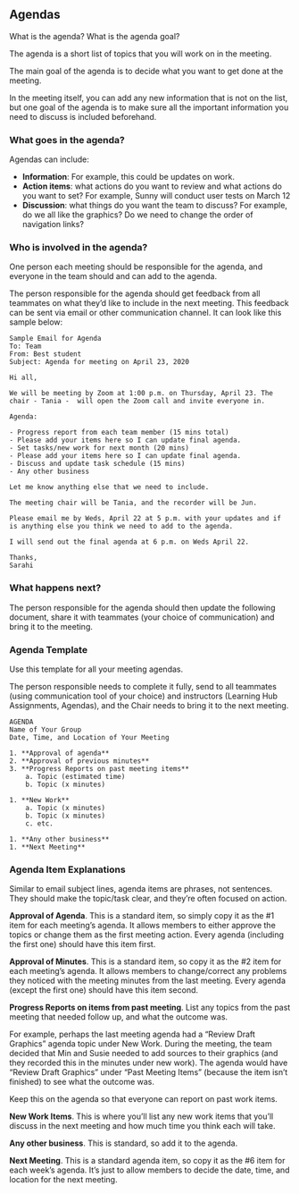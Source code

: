 




## Agendas

What is the agenda? What is the agenda goal? 

The agenda is a short list of topics that you will work on in the meeting.

The main goal of the agenda is to decide what you want to get done at the meeting.

In the meeting itself, you can add any new information that is not on the list, but one goal of the agenda is to make sure all the important information you need to discuss is included beforehand.

### What goes in the agenda?

Agendas can include:

- **Information**: For example, this could be updates on work.
- **Action items**: what actions do you want to review and what actions do you want to set? For example, Sunny will conduct user tests on March 12
- **Discussion**: what things do you want the team to discuss? For example, do we all like the graphics? Do we need to change the order of navigation links?

### Who is involved in the agenda?

One person each meeting should be responsible for the agenda, and everyone in the team should and can add to the agenda. 

The person responsible for the agenda should get feedback from all teammates on what they’d like to include in the next meeting.
This feedback can be sent via email or other communication channel. It can look like this sample below:

    Sample Email for Agenda
    To: Team
    From: Best student
    Subject: Agenda for meeting on April 23, 2020

    Hi all,

    We will be meeting by Zoom at 1:00 p.m. on Thursday, April 23. The chair - Tania -  will open the Zoom call and invite everyone in.

    Agenda:

    - Progress report from each team member (15 mins total)
    - Please add your items here so I can update final agenda.
    - Set tasks/new work for next month (20 mins)
    - Please add your items here so I can update final agenda. 
    - Discuss and update task schedule (15 mins)
    - Any other business

    Let me know anything else that we need to include.

    The meeting chair will be Tania, and the recorder will be Jun.

    Please email me by Weds, April 22 at 5 p.m. with your updates and if is anything else you think we need to add to the agenda.

    I will send out the final agenda at 6 p.m. on Weds April 22.

    Thanks,
    Sarahi

### What happens next? 

The person responsible for the agenda should then update the following document, share it with teammates (your choice of communication) and bring it to the meeting.

### Agenda Template

Use this template for all your meeting agendas.

The person responsible needs to complete it fully, send to all teammates (using communication tool of your choice) and instructors (Learning Hub Assignments, Agendas), and the Chair needs to bring it to the next meeting. 

    AGENDA
    Name of Your Group
    Date, Time, and Location of Your Meeting

    1. **Approval of agenda**
    2. **Approval of previous minutes**
    3. **Progress Reports on past meeting items**
        a. Topic (estimated time)
        b. Topic (x minutes)

    1. **New Work**
        a. Topic (x minutes)
        b. Topic (x minutes)
        c. etc.

    1. **Any other business**
    1. **Next Meeting**


### Agenda Item Explanations

Similar to email subject lines, agenda items are phrases, not sentences. They should make the topic/task clear, and they’re often focused on action.

**Approval of Agenda**. This is a standard item, so simply copy it as the #1 item for each meeting’s agenda. It allows members to either approve the topics or change them as the first meeting action. Every agenda (including the first one) should have this item first.

**Approval of Minutes**. This is a standard item, so copy it as the #2 item for each meeting’s agenda. It allows members to change/correct any problems they noticed with the meeting minutes from the last meeting. Every agenda (except the first one) should have this item second.

**Progress Reports on items from past meeting**. List any topics from the past meeting that needed follow up, and what the outcome was.

For example, perhaps the last meeting agenda had a “Review Draft Graphics” agenda topic under New Work. During the meeting, the team decided that Min and Susie needed to add sources to their graphics (and they recorded this in the minutes under new work). The agenda would have “Review Draft Graphics” under “Past Meeting Items” (because the item isn’t finished) to see what the outcome was.

Keep this on the agenda so that everyone can report on past work items.

**New Work Items**. This is where you’ll list any new work items that you’ll discuss in the next meeting and how much time you think each will take.

**Any other business**. This is standard, so add it to the agenda.

**Next Meeting**. This is a standard agenda item, so  copy it as the #6 item for each week’s agenda. It’s just to allow members to decide the date, time, and location for the next meeting.
